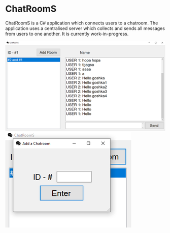 # ChatRoomS
ChatRoomS is a C# application which connects users to a chatroom. The application uses a centralised server which collects and sends all messages from users to one another. It is currently work-in-progress.

![screenshot](1.png)
![screenshot](2.png)
